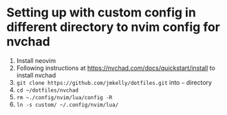 # Setting up with custom config in different directory to nvim config for nvchad

1.  Install neovim
2.  Following instructions at https://nvchad.com/docs/quickstart/install to install nvchad
3.  `git clone https://github.com/jmkelly/dotfiles.git` into `~` directory
4.  `cd ~/dotfiles/nvchad`
5.  `rm ~./config/nvim/lua/config -R`
6.  `ln -s custom/ ~/.config/nvim/lua/`
